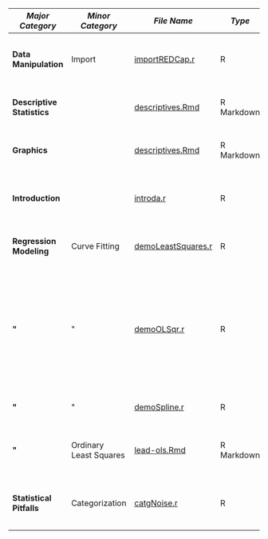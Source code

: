 *Major Category* | *Minor Category* | *File Name* | *Type* | *Description*
---- | ---- | ---- | ---- | ----
**Data Manipulation**| Import | [importREDCap.r](https://github.com/harrelfe/rscripts/blob/master/importREDCap.r) | R | Function to clean up REDCap dataset exported to R
**Descriptive Statistics**|  | [descriptives.Rmd](https://github.com/harrelfe/rscripts/blob/master/descriptives.Rmd) | R Markdown | Descriptive Analysis of FEV Dataset; [report](http://htmlpreview.github.io/?https://github.com/harrelfe/rscripts/blob/master/descriptives.html)
**Graphics**|  | [descriptives.Rmd](https://github.com/harrelfe/rscripts/blob/master/descriptives.Rmd) | R Markdown | Descriptive Analysis of FEV Dataset; [report](http://htmlpreview.github.io/?https://github.com/harrelfe/rscripts/blob/master/descriptives.html)
**Introduction**|  | [introda.r](https://github.com/harrelfe/rscripts/blob/master/introda.r) | R | Intro to R for Data Analysis (With Self-Contained Data)
**Regression Modeling**| Curve Fitting | [demoLeastSquares.r](https://github.com/harrelfe/rscripts/blob/master/demoLeastSquares.r) | R | Interactive Demo of Least Squares and Other Fitting
**"**| " | [demoOLSqr.r](https://github.com/harrelfe/rscripts/blob/master/demoOLSqr.r) | R | Non-Interactive Demo of Polynomial and Spline Fitting with OLS and quantile regression and how to use a list of models
**"**| " | [demoSpline.r](https://github.com/harrelfe/rscripts/blob/master/demoSpline.r) | R | Interactive Demo of Spline Fitting
**"**| Ordinary Least Squares | [lead-ols.Rmd](https://github.com/harrelfe/rscripts/blob/master/lead-ols.Rmd) | R Markdown | Linear Model Analysis of Rosner `lead` Dataset; [report](http://htmlpreview.github.io/?https://github.com/harrelfe/rscripts/blob/master/lead-ols.html)
**Statistical Pitfalls**| Categorization | [catgNoise.r](https://github.com/harrelfe/rscripts/blob/master/catgNoise.r) | R | Interactive RStudio Simulation of Noise and Categorization
